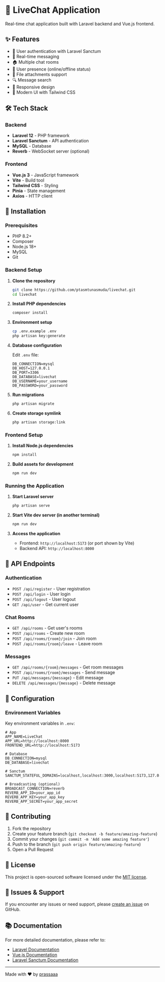 # 💬 LiveChat Application

Real-time chat application built with Laravel backend and Vue.js frontend.

## ✨ Features

- 🔐 User authentication with Laravel Sanctum
- 💬 Real-time messaging
- 🏠 Multiple chat rooms
- 👥 User presence (online/offline status)
- 📎 File attachments support
- 🔍 Message search
- 📱 Responsive design
- 🎨 Modern UI with Tailwind CSS

## 🛠️ Tech Stack

### Backend
- **Laravel 12** - PHP framework
- **Laravel Sanctum** - API authentication
- **MySQL** - Database
- **Reverb** - WebSocket server (optional)

### Frontend
- **Vue.js 3** - JavaScript framework
- **Vite** - Build tool
- **Tailwind CSS** - Styling
- **Pinia** - State management
- **Axios** - HTTP client

## 🚀 Installation

### Prerequisites
- PHP 8.2+
- Composer
- Node.js 18+
- MySQL
- Git

### Backend Setup

1. **Clone the repository**
   ```bash
   git clone https://github.com/ptasmtunasmuda/livechat.git
   cd livechat
   ```

2. **Install PHP dependencies**
   ```bash
   composer install
   ```

3. **Environment setup**
   ```bash
   cp .env.example .env
   php artisan key:generate
   ```

4. **Database configuration**
   
   Edit `.env` file:
   ```env
   DB_CONNECTION=mysql
   DB_HOST=127.0.0.1
   DB_PORT=3306
   DB_DATABASE=livechat
   DB_USERNAME=your_username
   DB_PASSWORD=your_password
   ```

5. **Run migrations**
   ```bash
   php artisan migrate
   ```

6. **Create storage symlink**
   ```bash
   php artisan storage:link
   ```

### Frontend Setup

1. **Install Node.js dependencies**
   ```bash
   npm install
   ```

2. **Build assets for development**
   ```bash
   npm run dev
   ```

### Running the Application

1. **Start Laravel server**
   ```bash
   php artisan serve
   ```

2. **Start Vite dev server (in another terminal)**
   ```bash
   npm run dev
   ```

3. **Access the application**
   - Frontend: `http://localhost:5173` (or port shown by Vite)
   - Backend API: `http://localhost:8000`

## 📝 API Endpoints

### Authentication
- `POST /api/register` - User registration
- `POST /api/login` - User login
- `POST /api/logout` - User logout
- `GET /api/user` - Get current user

### Chat Rooms
- `GET /api/rooms` - Get user's rooms
- `POST /api/rooms` - Create new room
- `POST /api/rooms/{room}/join` - Join room
- `POST /api/rooms/{room}/leave` - Leave room

### Messages
- `GET /api/rooms/{room}/messages` - Get room messages
- `POST /api/rooms/{room}/messages` - Send message
- `PUT /api/messages/{message}` - Edit message
- `DELETE /api/messages/{message}` - Delete message

## 🔧 Configuration

### Environment Variables

Key environment variables in `.env`:

```env
# App
APP_NAME=LiveChat
APP_URL=http://localhost:8000
FRONTEND_URL=http://localhost:5173

# Database
DB_CONNECTION=mysql
DB_DATABASE=livechat

# Sanctum
SANCTUM_STATEFUL_DOMAINS=localhost,localhost:3000,localhost:5173,127.0.0.1,127.0.0.1:8000

# Broadcasting (optional)
BROADCAST_CONNECTION=reverb
REVERB_APP_ID=your_app_id
REVERB_APP_KEY=your_app_key
REVERB_APP_SECRET=your_app_secret
```

## 🤝 Contributing

1. Fork the repository
2. Create your feature branch (`git checkout -b feature/amazing-feature`)
3. Commit your changes (`git commit -m 'Add some amazing feature'`)
4. Push to the branch (`git push origin feature/amazing-feature`)
5. Open a Pull Request

## 📄 License

This project is open-sourced software licensed under the [MIT license](LICENSE).

## 🐛 Issues & Support

If you encounter any issues or need support, please [create an issue](https://github.com/ptasmtunasmuda/livechat/issues) on GitHub.

## 📚 Documentation

For more detailed documentation, please refer to:
- [Laravel Documentation](https://laravel.com/docs)
- [Vue.js Documentation](https://vuejs.org/guide/)
- [Laravel Sanctum Documentation](https://laravel.com/docs/sanctum)

---

Made with ❤️ by [prassaaa](https://github.com/ptasmtunasmuda)
